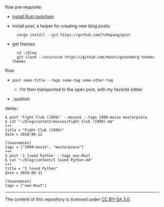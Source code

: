 flow pre-requisite:

- [install Rust toolchain]

- install post, a helper for creating new blog posts:

        cargo install --git https://github.com/tshepang/post

- get themes

        cd ~/blog
        git clone --recursive https://github.com/Keats/gutenberg-themes themes

flow:

- `post some-title --tags some-tag some-other-tag`

  + I'm then transported to the open post, with my favorite editor

- ./publish

demo:
```
$ post 'Fight Club (1999)' --movies --tags 1999-movie masterpiece
$ cat "~/blog/content/movies/Fight Club (1999).md"
+++
title = "Fight Club (1999)"
date = 2018-09-12

[taxonomies]
tags = ["1999-movie", "masterpiece"]
+++
$ post 'I loved Python' --tags non-Rust
$ cat "~/blog/content/I loved Python.md"
+++
title = "I loved Python"
date = 2018-09-12

[taxonomies]
tags = ["non-Rust"]
```
---

The content of this repository is licensed under [CC BY-SA 3.0].

  [install Rust toolchain]: https://www.rust-lang.org/en-US/install.html
  [CC BY-SA 3.0]: http://creativecommons.org/licenses/by-sa/3.0

